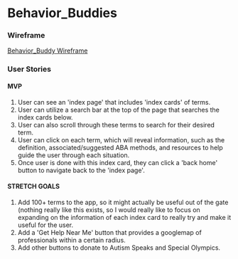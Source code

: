 # Behavior_Buddies

### Wireframe

[Behavior_Buddy Wireframe](https://github.com/ajhutchins/Behavior_Buddy/blob/main/Scanned%20Documents.pdf)

### User Stories

#### MVP

1. User can see an 'index page' that includes 'index cards' of terms.
2. User can utilize a search bar at the top of the page that searches the index cards below.
3. User can also scroll through these terms to search for their desired term.
4. User can click on each term, which will reveal information, such as the definition, associated/suggested ABA methods, and resources to help guide the user through each situation.
5. Once user is done with this index card, they can click a 'back home' button to navigate back to the 'index page'.

#### STRETCH GOALS

1. Add 100+ terms to the app, so it might actually be useful out of the gate (nothing really like this exists, so I would really like to focus on expanding on the information of each index card to really try and make it useful for the user.
2. Add a 'Get Help Near Me' button that provides a googlemap of professionals within a certain radius.
3. Add other buttons to donate to Autism Speaks and Special Olympics.
